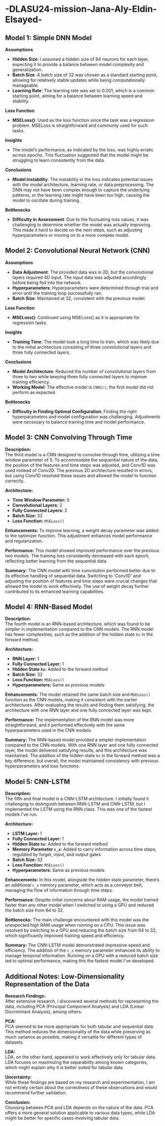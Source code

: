 # -DLASU24-mission-Jana-Aly-Eldin-Elsayed-
## Model 1: Simple DNN Model

**Assumptions**
- **Hidden Size**: I assumed a hidden size of 64 neurons for each layer, expecting it to provide a balance between model complexity and generalization.
- **Batch Size**: A batch size of 32 was chosen as a standard starting point, allowing for relatively stable updates while being computationally manageable.
- **Learning Rate**: The learning rate was set to 0.001, which is a common starting point, aiming for a balance between learning speed and stability.

**Loss Function**
- **MSELoss()**: Used as the loss function since the task was a regression problem. MSELoss is straightforward and commonly used for such tasks.

**Insights**
- The model’s performance, as indicated by the loss, was highly erratic across epochs. This fluctuation suggested that the model might be struggling to learn consistently from the data.

**Conclusions**
- **Model Instability**: The instability in the loss indicates potential issues with the model architecture, learning rate, or data preprocessing. The DNN may not have been complex enough to capture the underlying patterns, or the learning rate might have been too high, causing the model to oscillate during training.

**Bottlenecks**
- **Difficulty in Assessment**: Due to the fluctuating loss values, it was challenging to determine whether the model was actually improving. This made it hard to decide on the next steps, such as adjusting hyperparameters or moving on to a more complex model.

## Model 2: Convolutional Neural Network (CNN)

**Assumptions**
- **Data Adjustment**: The provided data was in 2D, but the convolutional layers required 4D input. The input data was adjusted accordingly before being fed into the network.
- **Hyperparameters**: Hyperparameters were determined through trial and error until the training loop successfully ran.
- **Batch Size**: Maintained at 32, consistent with the previous model.

**Loss Function**
- **MSELoss()**: Continued using MSELoss() as it is appropriate for regression tasks.

**Insights**
- **Training Time**: The model took a long time to train, which was likely due to the initial architecture consisting of three convolutional layers and three fully connected layers.

**Conclusions**
- **Model Architecture**: Reduced the number of convolutional layers from three to two while keeping three fully connected layers to improve training efficiency.
- **Working Model**: The effective model is `CNN1()`; the first model did not perform as expected.

**Bottlenecks**
- **Difficulty in Finding Optimal Configuration**: Finding the right hyperparameters and model configuration was challenging. Adjustments were necessary to balance training time and model performance.


## Model 3: CNN Convolving Through Time

**Description:**  
The third model is a CNN designed to convolve through time, utilizing a time window parameter of 5. To accommodate the sequential nature of the data, the position of the features and time steps was adjusted, and Conv1D was used instead of Conv2D. The previous 2D architecture resulted in errors, but using Conv1D resolved these issues and allowed the model to function correctly.

**Architecture:**
- **Time Window Parameter:** 5
- **Convolutional Layers:** 2
- **Fully Connected Layers:** 2
- **Batch Size:** 32
- **Loss Function:** `MSELoss()`

**Enhancements:**
To improve learning, a weight decay parameter was added to the optimizer function. This adjustment enhances model performance and regularization.

**Performance:**
This model showed improved performance over the previous two models. The training loss consistently decreased with each epoch, reflecting better learning from the sequential data.

**Summary:**
The CNN model with time convolution performed better due to its effective handling of sequential data. Switching to 'Conv1D' and adjusting the position of features and time steps were crucial changes that allowed the model to work effectively. The use of weight decay further contributed to its enhanced learning capabilities.

## Model 4: RNN-Based Model

**Description:**  
The fourth model is an RNN-based architecture, which was found to be simpler in implementation compared to the CNN models. The RNN model has fewer complexities, such as the addition of the hidden state `hx` in the forward method.

**Architecture:**
- **RNN Layer:** 1
- **Fully Connected Layer:** 1
- **Hidden State `hx`:** Added to the forward method
- **Batch Size:** 32
- **Loss Function:** `MSELoss()`
- **Hyperparameters:** Same as previous models

**Enhancements:**
The model retained the same batch size and `MSELoss()` function as the CNN models, making it consistent with the earlier architectures. After evaluating the results and finding them satisfying, the architecture with one RNN layer and one fully connected layer was kept.

**Performance:**
The implementation of the RNN model was more straightforward, and it performed effectively with the same hyperparameters used in the CNN models.

**Summary:**
The RNN-based model provided a simpler implementation compared to the CNN models. With one RNN layer and one fully connected layer, the model delivered satisfying results, and this architecture was maintained. The addition of the hidden state `hx` in the forward method was a key difference, but overall, the model maintained consistency with previous hyperparameters and loss functions.

## Model 5: CNN-LSTM

**Description:**  
The fifth and final model is a CNN-LSTM architecture. I initially found it challenging to distinguish between RNN-LSTM and CNN-LSTM, but I implemented the LSTM using the RNN class. This was one of the fastest models I’ve run.

**Architecture:**
- **LSTM Layer:** 1
- **Fully Connected Layer:** 1
- **Hidden State `hx`:** Added to the forward method
- **Memory Parameter `c_x`:** Added to carry information across time steps, regulated by forget, input, and output gates
- **Batch Size:** 32
- **Loss Function:** `MSELoss()`
- **Hyperparameters:** Same as previous models

**Enhancements:**
In this model, alongside the hidden state parameter, there’s an additional `c_x` memory parameter, which acts as a conveyor belt, managing the flow of information through time steps.

**Performance:**
Despite initial concerns about RAM usage, the model trained faster than any other model when I switched to using a GPU and reduced the batch size from 64 to 32.

**Bottlenecks:**
The main challenge encountered with this model was the unexpected high RAM usage when running on a CPU. This issue was resolved by switching to a GPU and reducing the batch size from 64 to 32, which significantly improved training speed and efficiency.

**Summary:**
The CNN-LSTM model demonstrated impressive speed and efficiency. The addition of the `c_x` memory parameter enhanced its ability to manage temporal information. Running on a GPU with a reduced batch size led to optimal performance, making this the fastest model I’ve developed.

## Additional Notes: Low-Dimensionality Representation of the Data

**Research Findings:**  
After extensive research, I discovered several methods for representing the data, including PCA (Principal Component Analysis) and LDA (Linear Discriminant Analysis), among others.

**PCA:**  
PCA seemed to be more appropriate for both tabular and sequential data. This method reduces the dimensionality of the data while preserving as much variance as possible, making it versatile for different types of datasets.

**LDA:**  
LDA, on the other hand, appeared to work effectively only for tabular data. LDA focuses on maximizing the separability among known categories, which might explain why it is better suited for tabular data.

**Uncertainty:**  
While these findings are based on my research and experimentation, I am not entirely certain about the correctness of these observations and would recommend further validation.

**Conclusion:**  
Choosing between PCA and LDA depends on the nature of the data. PCA offers a more general solution applicable to various data types, while LDA might be better for specific cases involving tabular data.


